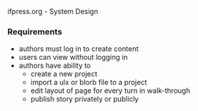 ifpress.org - System Design

### Requirements

 * authors must log in to create content
 * users can view without logging in
 * authors have ability to
   * create a new project
   * import a ulx or blorb file to a project
   * edit layout of page for every turn in walk-through
   * publish story privately or publicly
   
